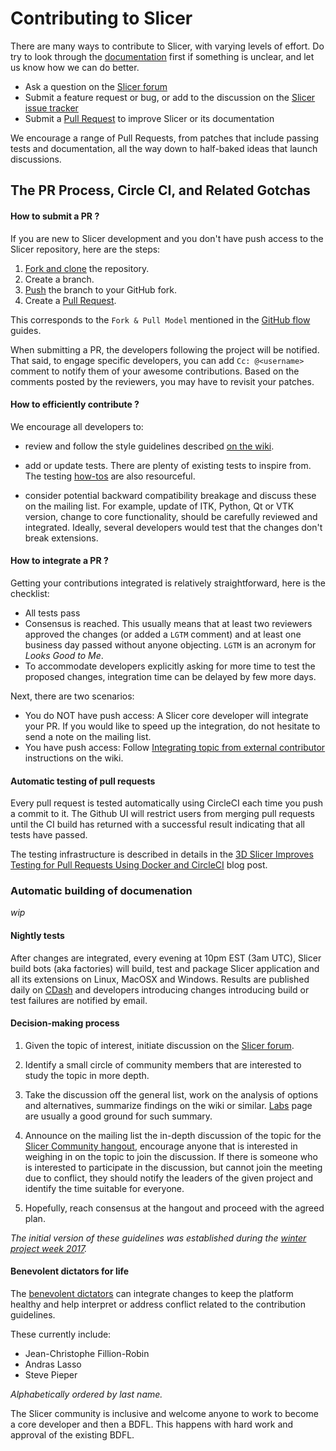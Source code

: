 Contributing to Slicer
======================

There are many ways to contribute to Slicer, with varying levels of effort.  Do try to
look through the [documentation](https://www.slicer.org/wiki/Documentation/Nightly/Developers) first if something is unclear, and let us know how we can
do better.

  * Ask a question on the [Slicer forum](https://discourse.slicer.org)
  * Submit a feature request or bug, or add to the discussion on the [Slicer issue tracker](https://issues.slicer.org/)
  * Submit a [Pull Request](https://github.com/Slicer/Slicer/pulls) to improve Slicer or its documentation

We encourage a range of Pull Requests, from patches that include passing tests and
documentation, all the way down to half-baked ideas that launch discussions.

The PR Process, Circle CI, and Related Gotchas
----------------------------------------------

#### How to submit a PR ?

If you are new to Slicer development and you don't have push access to the Slicer
repository, here are the steps:

1. [Fork and clone](https://help.github.com/articles/fork-a-repo/) the repository.
3. Create a branch.
4. [Push](https://help.github.com/articles/pushing-to-a-remote/) the branch to your GitHub fork.
5. Create a [Pull Request](https://github.com/Slicer/Slicer/pulls).

This corresponds to the `Fork & Pull Model` mentioned in the [GitHub flow](https://guides.github.com/introduction/flow/index.html)
guides.

When submitting a PR, the developers following the project will be notified. That
said, to engage specific developers, you can add `Cc: @<username>` comment to notify
them of your awesome contributions.
Based on the comments posted by the reviewers, you may have to revisit your patches.


#### How to efficiently contribute ?

We encourage all developers to:

* review and follow the style guidelines described
[on the wiki](https://www.slicer.org/wiki/Documentation/Nightly/Developers/Style_Guide#Commits).

* add or update tests. There are plenty of existing tests to inspire from. The
  testing [how-tos](https://www.slicer.org/wiki/Documentation/Nightly/Developers/Tutorials/Testing) are
  also resourceful.

* consider potential backward compatibility breakage and discuss these on the
  mailing list. For example, update of ITK, Python, Qt or VTK version, change to
  core functionality, should be carefully reviewed and integrated. Ideally, several
  developers would test that the changes don't break extensions.

#### How to integrate a PR ?

Getting your contributions integrated is relatively straightforward, here
is the checklist:

* All tests pass
* Consensus is reached. This usually means that at least two reviewers approved
  the changes (or added a `LGTM` comment) and at least one business day passed
  without anyone objecting. `LGTM` is an acronym for _Looks Good to Me_.
* To accommodate developers explicitly asking for more time to test the
  proposed changes, integration time can be delayed by few more days.

Next, there are two scenarios:
* You do NOT have push access: A Slicer core developer will integrate your PR. If
  you would like to speed up the integration, do not hesitate to send a note on
  the mailing list.
* You have push access: Follow [Integrating topic from external contributor](https://www.slicer.org/wiki/Slicer:git-svn#Integrating_topic_from_external_contributor)
  instructions on the wiki.


#### Automatic testing of pull requests

Every pull request is tested automatically using CircleCI each time you push a
commit to it. The Github UI will restrict users from merging pull requests until
the CI build has returned with a successful result indicating that all tests have
passed.

The testing infrastructure is described in details in the
[3D Slicer Improves Testing for Pull Requests Using Docker and CircleCI](https://blog.kitware.com/3d-slicer-improves-testing-for-pull-requests-using-docker-and-circleci/)
blog post.


### Automatic building of documenation ###

*wip*


#### Nightly tests

After changes are integrated, every evening at 10pm EST (3am UTC), Slicer build bots (aka factories)
will build, test and package Slicer application and all its extensions on Linux, MacOSX
and Windows. Results are published daily on [CDash](http://slicer.cdash.org/index.php?project=Slicer4)
and developers introducing changes introducing build or test failures are notified by
email.


#### Decision-making process

1. Given the topic of interest, initiate discussion on the [Slicer forum](https://discourse.slicer.org).

2. Identify a small circle of community members that are interested to study the
   topic in more depth.

3. Take the discussion off the general list, work on the analysis of options and
   alternatives, summarize findings on the wiki or similar. [Labs](https://www.slicer.org/wiki/Documentation/Labs)
   page are usually a good ground for such summary.

4. Announce on the mailing list the in-depth discussion of the topic for the
   [Slicer Community hangout](https://www.slicer.org/wiki/Documentation/Nightly/Developers/Meetings),
   encourage anyone that is interested in weighing in on the topic to join the
   discussion. If there is someone who is interested to participate in the discussion,
   but cannot join the meeting due to conflict, they should notify the leaders of
   the given project and identify the time suitable for everyone.

5. Hopefully, reach consensus at the hangout and proceed with the agreed plan.


*The initial version of these guidelines was established during the [winter
 project week 2017](http://www.na-mic.org/Wiki/index.php/2017_Winter_Project_Week/UpdatingCommunityForums).*

#### Benevolent dictators for life

The [benevolent dictators](https://en.wikipedia.org/wiki/Benevolent_dictator_for_life) can
integrate changes to keep the platform healthy and help interpret
or address conflict related to the contribution guidelines.


These currently include:

* Jean-Christophe Fillion-Robin
* Andras Lasso
* Steve Pieper

*Alphabetically ordered by last name.*

The Slicer community is inclusive and welcome anyone to work to become a core
developer and then a BDFL. This happens with hard work and approval of the existing
BDFL.
